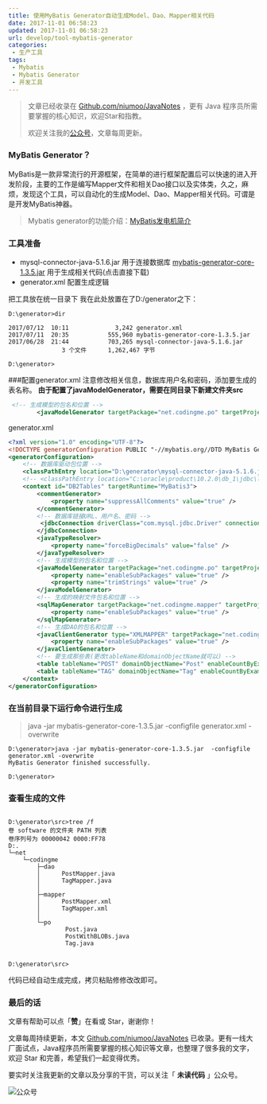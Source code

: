 ```yaml
---
title: 使用MyBatis Generator自动生成Model、Dao、Mapper相关代码
date: 2017-11-01 06:58:23
updated: 2017-11-01 06:58:23
url: develop/tool-mybatis-generator
categories:
 - 生产工具
tags:
 - Mybatis
 - Mybatis Generator
 - 开发工具
---
```


> 文章已经收录在 [Github.com/niumoo/JavaNotes](https://github.com/niumoo/JavaNotes) ，更有 Java 程序员所需要掌握的核心知识，欢迎Star和指教。
>
> 欢迎关注我的[公众号](https://github.com/niumoo/JavaNotes#%E5%85%AC%E4%BC%97%E5%8F%B7)，文章每周更新。

### MyBatis Generator？

MyBatis是一款非常流行的开源框架，在简单的进行框架配置后可以快速的进入开发阶段，主要的工作是编写Mapper文件和相关Dao接口以及实体类，久之，麻烦，发现这个工具，可以自动化的生成Model、Dao、Mapper相关代码。可谓是是开发MyBatis神器。

> Mybatis generator的功能介绍：[MyBatis发电机简介](http://www.mybatis.org/generator/ "MyBatis发电机简介")


<!-- more -->

### 工具准备
- mysql-connector-java-5.1.6.jar 用于连接数据库
	 [mybatis-generator-core-1.3.5.jar](http://central.maven.org/maven2/org/mybatis/generator/mybatis-generator-core/1.3.5/mybatis-generator-core-1.3.5.jar "mybatis-generator-core-1.3.5.jar")		用于生成相关代码(点击直接下载)
- generator.xml 配置生成逻辑

把工具放在统一目录下
我在此处放置在了D:/generator之下：
```shell
D:\generator>dir

2017/07/12  10:11             3,242 generator.xml
2017/07/11  20:35           555,960 mybatis-generator-core-1.3.5.jar
2017/06/28  21:44           703,265 mysql-connector-java-5.1.6.jar
               3 个文件      1,262,467 字节

D:\generator>
```
###配置generator.xml
注意修改相关信息，数据库用户名和密码，添加要生成的表名称。
**由于配置了javaModelGenerator，需要在同目录下新建文件夹src**
```xml
 <!-- 生成模型的包名和位置 -->  
        <javaModelGenerator targetPackage="net.codingme.po" targetProject="D:\generator\src">  
```

generator.xml
```xml
<?xml version="1.0" encoding="UTF-8"?>
<!DOCTYPE generatorConfiguration PUBLIC "-//mybatis.org//DTD MyBatis Generator Configuration 1.0//EN" "http://mybatis.org/dtd/mybatis-generator-config_1_0.dtd">  
<generatorConfiguration>  
    <!-- 数据库驱动包位置 -->  
    <classPathEntry location="D:\generator\mysql-connector-java-5.1.6.jar" />   
    <!-- <classPathEntry location="C:\oracle\product\10.2.0\db_1\jdbc\lib\ojdbc14.jar" />-->  
    <context id="DB2Tables" targetRuntime="MyBatis3">  
        <commentGenerator>  
            <property name="suppressAllComments" value="true" />  
        </commentGenerator>  
        <!-- 数据库链接URL、用户名、密码 -->  
         <jdbcConnection driverClass="com.mysql.jdbc.Driver" connectionURL="jdbc:mysql://localhost:3306/maven?characterEncoding=utf8" userId="root" password="123">   
        </jdbcConnection>  
        <javaTypeResolver>  
            <property name="forceBigDecimals" value="false" />  
        </javaTypeResolver>  
        <!-- 生成模型的包名和位置 -->  
        <javaModelGenerator targetPackage="net.codingme.po" targetProject="D:\generator\src">  
            <property name="enableSubPackages" value="true" />  
            <property name="trimStrings" value="true" />  
        </javaModelGenerator>  
        <!-- 生成的映射文件包名和位置 -->  
        <sqlMapGenerator targetPackage="net.codingme.mapper" targetProject="D:\generator\src">  
            <property name="enableSubPackages" value="true" />  
        </sqlMapGenerator>  
        <!-- 生成DAO的包名和位置 -->  
        <javaClientGenerator type="XMLMAPPER" targetPackage="net.codingme.dao" targetProject="D:\generator\src">  
            <property name="enableSubPackages" value="true" />  
        </javaClientGenerator>  
        <!-- 要生成那些表(更改tableName和domainObjectName就可以) -->  
        <table tableName="POST" domainObjectName="Post" enableCountByExample="false" enableUpdateByExample="false" enableDeleteByExample="false" enableSelectByExample="false" selectByExampleQueryId="false" />  
        <table tableName="TAG" domainObjectName="Tag" enableCountByExample="false" enableUpdateByExample="false" enableDeleteByExample="false" enableSelectByExample="false" selectByExampleQueryId="false" />
    </context>  
</generatorConfiguration>  
```
### 在当前目录下运行命令进行生成
> java -jar mybatis-generator-core-1.3.5.jar  -configfile generator.xml -overwrite 

```shell
D:\generator>java -jar mybatis-generator-core-1.3.5.jar  -configfile generator.xml -overwrite
MyBatis Generator finished successfully.

D:\generator>
```

### 查看生成的文件
```shell

D:\generator\src>tree /f
卷 software 的文件夹 PATH 列表
卷序列号为 00000042 0000:FF78
D:.
└─net
    └─codingme
        ├─dao
        │      PostMapper.java
        │      TagMapper.java
        │
        ├─mapper
        │      PostMapper.xml
        │      TagMapper.xml
        │
        └─po
                Post.java
                PostWithBLOBs.java
                Tag.java


D:\generator\src>
```
代码已经自动生成完成，拷贝粘贴修修改改即可。

### 最后的话

文章有帮助可以点「**赞**」在看或 Star，谢谢你！

文章每周持续更新，本文 [Github.com/niumoo/JavaNotes](https://github.com/niumoo/JavaNotes) 已收录。更有一线大厂面试点，Java程序员所需要掌握的核心知识等文章，也整理了很多我的文字，欢迎 Star 和完善，希望我们一起变得优秀。

要实时关注我更新的文章以及分享的干货，可以关注「 **未读代码** 」公众号。

![公众号](https://camo.githubusercontent.com/a2cbbcea06fb6653b2e0dc25acff3bf0d525a218/68747470733a2f2f63646e2e6a7364656c6976722e6e65742f67682f6e69756d6f6f2f63646e2d6173736574732f776562696e666f2f77656978696e2d7075626c69632e6a7067)